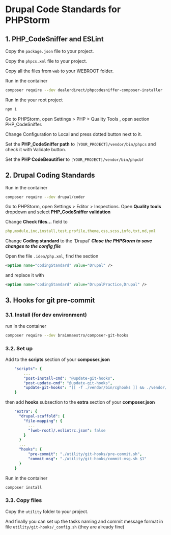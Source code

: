 # Drupal Code Standards for PHPStorm

## 1. PHP_CodeSniffer and ESLint
Copy the ```package.json``` file to your project.

Copy the ```phpcs.xml``` file to your project.

Copy all the files from ```web``` to your WEBROOT folder.

Run in the container
```bash
composer require --dev dealerdirect/phpcodesniffer-composer-installer
```
Run in the your root project
```bash
npm i
```
Go to PHPStorm, open Settings > PHP > Quality Tools , open section PHP_CodeSniffer.

Change Configuration to Local and press dotted button next to it.

Set the **PHP_CodeSniffer path** to ```[YOUR_PROJECT]/vendor/bin/phpcs``` and check it with Validate button.

Set the **PHP CodeBeautifier** to ```[YOUR_PROJECT]/vendor/bin/phpcbf```



## 2. Drupal Coding Standards
Run in the container
```bash
composer require --dev drupal/coder
```
Go to PHPStorm, open Settings > Editor > Inspections. Open **Quality tools** dropdown and select **PHP_CodeSniffer validation**

Change **Check files...** field to
```yaml
php,module,inc,install,test,profile,theme,css,scss,info,txt,md,yml
```
Change **Coding standard** to the 'Drupal'
***Close the PHPStorm to save changes to the config file***

Open the file ```.idea/php.xml```, find the section
```xml
<option name="codingStandard" value="Drupal" />
```
and replace it with
```xml
<option name="codingStandard" value="DrupalPractice,Drupal" />
```

## 3. Hooks for git pre-commit
### 3.1. Install (for dev environment)
 run in the container
```bash
composer require --dev brainmaestro/composer-git-hooks
```
### 3.2. Set up
Add to the **scripts** section of your **composer.json**
```yaml
    "scripts": {
        ...
        "post-install-cmd": "@update-git-hooks",
        "post-update-cmd": "@update-git-hooks",
        "update-git-hooks": "[[ -f ./vendor/bin/cghooks ]] && ./vendor/bin/cghooks update ||:;"
    }
```
then add **hooks** subsection to the **extra** section of your **composer.json**
```yaml
    "extra": {
      "drupal-scaffold": {
        "file-mapping": {
          ...
          "[web-root]/.eslintrc.json": false                      
        }
      }
      ...
      "hooks": {
          "pre-commit": "./utility/git-hooks/pre-commit.sh",
          "commit-msg": "./utility/git-hooks/commit-msg.sh $1"
      }
    }

```

Run in the container
```bash
composer install
```

### 3.3. Copy files
Copy the ```utility``` folder to your project.

And finally you can set up the tasks naming and commit message format in file ```utility/git-hooks/_config.sh``` (they are already fine)

